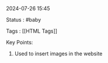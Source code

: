 2024-07-26 15:45

Status : #baby 

Tags : [[HTML Tags]]

Key Points:
1. Used to insert images in the website
